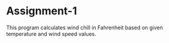 # Assignment-1
This program calculates wind chill in Fahrenheit based on given temperature and wind speed values.
